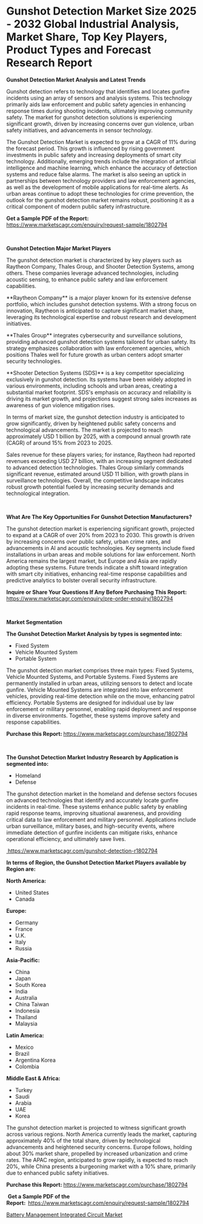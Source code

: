 <p><h1>Gunshot Detection Market Size 2025 - 2032 Global Industrial Analysis, Market Share, Top Key Players, Product Types and Forecast Research Report</h1></p><p><strong>Gunshot Detection Market Analysis and Latest Trends</strong></p>
<p><p>Gunshot detection refers to technology that identifies and locates gunfire incidents using an array of sensors and analysis systems. This technology primarily aids law enforcement and public safety agencies in enhancing response times during shooting incidents, ultimately improving community safety. The market for gunshot detection solutions is experiencing significant growth, driven by increasing concerns over gun violence, urban safety initiatives, and advancements in sensor technology.</p><p>The Gunshot Detection Market is expected to grow at a CAGR of 11% during the forecast period. This growth is influenced by rising government investments in public safety and increasing deployments of smart city technology. Additionally, emerging trends include the integration of artificial intelligence and machine learning, which enhance the accuracy of detection systems and reduce false alarms. The market is also seeing an uptick in partnerships between technology providers and law enforcement agencies, as well as the development of mobile applications for real-time alerts. As urban areas continue to adopt these technologies for crime prevention, the outlook for the gunshot detection market remains robust, positioning it as a critical component of modern public safety infrastructure.</p></p>
<p><strong>Get a Sample PDF of the Report:&nbsp;</strong> <a href="https://www.marketscagr.com/enquiry/request-sample/1802794?utm_campaign=2215&utm_medium=2&utm_source=Github&utm_content=ia&utm_term=11022025&utm_id=gunshot-detection">https://www.marketscagr.com/enquiry/request-sample/1802794</a></p>
<p>&nbsp;</p>
<p><strong>Gunshot Detection Major Market Players</strong></p>
<p><p>The gunshot detection market is characterized by key players such as Raytheon Company, Thales Group, and Shooter Detection Systems, among others. These companies leverage advanced technologies, including acoustic sensing, to enhance public safety and law enforcement capabilities.</p><p>**Raytheon Company** is a major player known for its extensive defense portfolio, which includes gunshot detection systems. With a strong focus on innovation, Raytheon is anticipated to capture significant market share, leveraging its technological expertise and robust research and development initiatives.</p><p>**Thales Group** integrates cybersecurity and surveillance solutions, providing advanced gunshot detection systems tailored for urban safety. Its strategy emphasizes collaboration with law enforcement agencies, which positions Thales well for future growth as urban centers adopt smarter security technologies.</p><p>**Shooter Detection Systems (SDS)** is a key competitor specializing exclusively in gunshot detection. Its systems have been widely adopted in various environments, including schools and urban areas, creating a substantial market footprint. SDS's emphasis on accuracy and reliability is driving its market growth, and projections suggest strong sales increases as awareness of gun violence mitigation rises.</p><p>In terms of market size, the gunshot detection industry is anticipated to grow significantly, driven by heightened public safety concerns and technological advancements. The market is projected to reach approximately USD 1 billion by 2025, with a compound annual growth rate (CAGR) of around 15% from 2023 to 2025.</p><p>Sales revenue for these players varies; for instance, Raytheon had reported revenues exceeding USD 27 billion, with an increasing segment dedicated to advanced detection technologies. Thales Group similarly commands significant revenue, estimated around USD 11 billion, with growth plans in surveillance technologies. Overall, the competitive landscape indicates robust growth potential fueled by increasing security demands and technological integration.</p></p>
<p>&nbsp;</p>
<p><strong>What Are The Key Opportunities For Gunshot Detection Manufacturers?</strong></p>
<p><p>The gunshot detection market is experiencing significant growth, projected to expand at a CAGR of over 20% from 2023 to 2030. This growth is driven by increasing concerns over public safety, urban crime rates, and advancements in AI and acoustic technologies. Key segments include fixed installations in urban areas and mobile solutions for law enforcement. North America remains the largest market, but Europe and Asia are rapidly adopting these systems. Future trends indicate a shift toward integration with smart city initiatives, enhancing real-time response capabilities and predictive analytics to bolster overall security infrastructure.</p></p>
<p><strong>Inquire or Share Your Questions If Any Before Purchasing This Report:</strong> <a href="https://www.marketscagr.com/enquiry/pre-order-enquiry/1802794?utm_campaign=2215&utm_medium=2&utm_source=Github&utm_content=ia&utm_term=11022025&utm_id=gunshot-detection">https://www.marketscagr.com/enquiry/pre-order-enquiry/1802794</a></p>
<p>&nbsp;</p>
<p><strong>Market Segmentation</strong></p>
<p><strong>The Gunshot Detection Market Analysis by types is segmented into:</strong></p>
<p><ul><li>Fixed System</li><li>Vehicle Mounted System</li><li>Portable System</li></ul></p>
<p><p>The gunshot detection market comprises three main types: Fixed Systems, Vehicle Mounted Systems, and Portable Systems. Fixed Systems are permanently installed in urban areas, utilizing sensors to detect and locate gunfire. Vehicle Mounted Systems are integrated into law enforcement vehicles, providing real-time detection while on the move, enhancing patrol efficiency. Portable Systems are designed for individual use by law enforcement or military personnel, enabling rapid deployment and response in diverse environments. Together, these systems improve safety and response capabilities.</p></p>
<p><strong>Purchase this Report:&nbsp;</strong><a href="https://www.marketscagr.com/purchase/1802794?utm_campaign=2215&utm_medium=2&utm_source=Github&utm_content=ia&utm_term=11022025&utm_id=gunshot-detection">https://www.marketscagr.com/purchase/1802794</a></p>
<p>&nbsp;</p>
<p><strong>The Gunshot Detection Market Industry Research by Application is segmented into:</strong></p>
<p><ul><li>Homeland</li><li>Defense</li></ul></p>
<p><p>The gunshot detection market in the homeland and defense sectors focuses on advanced technologies that identify and accurately locate gunfire incidents in real-time. These systems enhance public safety by enabling rapid response teams, improving situational awareness, and providing critical data to law enforcement and military personnel. Applications include urban surveillance, military bases, and high-security events, where immediate detection of gunfire incidents can mitigate risks, enhance operational efficiency, and ultimately save lives.</p></p>
<p><a href="https://www.marketscagr.com/gunshot-detection-r1802794?utm_campaign=2215&utm_medium=2&utm_source=Github&utm_content=ia&utm_term=11022025&utm_id=gunshot-detection">&nbsp;https://www.marketscagr.com/gunshot-detection-r1802794</a></p>
<p><strong>In terms of Region, the Gunshot Detection Market Players available by Region are:</strong></p>
<p>
    <p> <strong> North America: </strong>
        <ul>
            <li>United States</li>
            <li>Canada</li>
        </ul>
        </p> 
    <p> <strong> Europe: </strong>
        <ul>
            <li>Germany</li>
            <li>France</li>
            <li>U.K.</li>
            <li>Italy</li>
            <li>Russia</li>
        </ul>
        </p> 
    <p> <strong> Asia-Pacific: </strong>
        <ul>
            <li>China</li>
            <li>Japan</li>
            <li>South Korea</li>
            <li>India</li>
            <li>Australia</li>
            <li>China Taiwan</li>
            <li>Indonesia</li>
            <li>Thailand</li>
            <li>Malaysia</li>
        </ul>
        </p> 
    <p> <strong> Latin America: </strong>
        <ul>
            <li>Mexico</li>
            <li>Brazil</li>
            <li>Argentina Korea</li>
            <li>Colombia</li>
        </ul>
        </p> 
    <p> <strong> Middle East & Africa: </strong>
        <ul>
            <li>Turkey</li>
            <li>Saudi</li>
            <li>Arabia</li>
            <li>UAE</li>
            <li>Korea</li>
        </ul>
    </p>
    </p>
<p><p>The gunshot detection market is projected to witness significant growth across various regions. North America currently leads the market, capturing approximately 40% of the total share, driven by technological advancements and heightened security concerns. Europe follows, holding about 30% market share, propelled by increased urbanization and crime rates. The APAC region, anticipated to grow rapidly, is expected to reach 20%, while China presents a burgeoning market with a 10% share, primarily due to enhanced public safety initiatives.</p></p>
<p><strong>Purchase this Report: </strong><a href="https://www.marketscagr.com/purchase/1802794?utm_campaign=2215&utm_medium=2&utm_source=Github&utm_content=ia&utm_term=11022025&utm_id=gunshot-detection">https://www.marketscagr.com/purchase/1802794</a></p>
<p>&nbsp;<strong>Get a Sample PDF of the Report:&nbsp;&nbsp;</strong><a href="https://www.marketscagr.com/enquiry/request-sample/1802794?utm_campaign=2215&utm_medium=2&utm_source=Github&utm_content=ia&utm_term=11022025&utm_id=gunshot-detection">https://www.marketscagr.com/enquiry/request-sample/1802794</a></p>
<p><strong></strong></p>
<p><p><a href="https://github.com/WashimHussain441/Market-Research-Report-List-1/blob/main/battery-management-integrated-circuit-market.md?utm_campaign=2215&utm_medium=2&utm_source=Github&utm_content=ia&utm_term=11022025&utm_id=gunshot-detection">Battery Management Integrated Circuit Market</a></p></p>